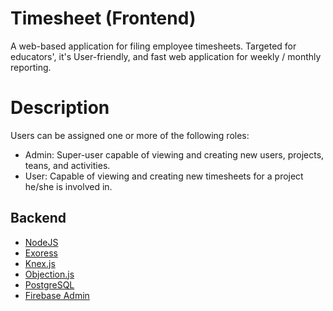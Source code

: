 # Timesheet (Frontend)

A web-based application for filing employee timesheets. Targeted for educators', it's User-friendly, and fast web application for weekly / monthly reporting.

# Description
Users can be assigned one or more of the following roles: 
- Admin: Super-user capable of viewing and creating new users, projects, teans, and activities.
- User: Capable of viewing and creating new timesheets for a project he/she is involved in.

## Backend

- [NodeJS](https://nodejs.org/en/)
- [Exoress](https://expressjs.com/)
- [Knex.js](https://knexjs.org/)
- [Objection.js](https://vincit.github.io/objection.js/)
- [PostgreSQL](https://www.postgresql.org/)
- [Firebase Admin](https://github.com/firebase/firebase-admin-node)
